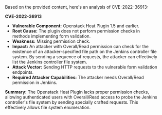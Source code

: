 Based on the provided content, here's an analysis of CVE-2022-36913:

**CVE-2022-36913**

*   **Vulnerable Component:** Openstack Heat Plugin 1.5 and earlier.
*   **Root Cause:** The plugin does not perform permission checks in methods implementing form validation.
*   **Weakness:** Missing permission check.
*   **Impact:** An attacker with Overall/Read permission can check for the existence of an attacker-specified file path on the Jenkins controller file system. By sending a sequence of requests, the attacker can effectively list the Jenkins controller file system.
*  **Attack Vector:** Sending HTTP requests to the vulnerable form validation endpoints.
*   **Required Attacker Capabilities:** The attacker needs Overall/Read permission in Jenkins.

**Summary:**
The Openstack Heat Plugin lacks proper permission checks, allowing authenticated users with Overall/Read access to probe the Jenkins controller's file system by sending specially crafted requests. This effectively allows file system enumeration.